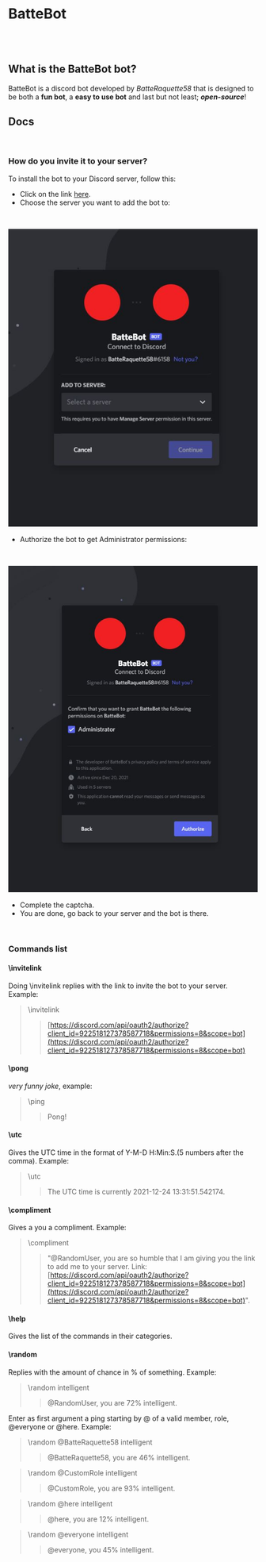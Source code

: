 # BatteBot
<br>
<br>

## What is the BatteBot bot?
BatteBot is a discord bot developed by *BatteRaquette58* that is designed to be both a **fun bot**, a **easy to use bot** and last but not least; ***open-source***!
<br>

## Docs
<br>

### How do you invite it to your server?

To install the bot to your Discord server, follow this:

- Click on the link [here](https://discord.com/api/oauth2/authorize?client_id=922518127378587718&permissions=8&scope=bot "Install BatteBot to your server").
- Choose the server you want to add the bot to: 
<br>

![Choose server](/assets/md/choose-server.JPG "Choose server")
- Authorize the bot to get Administrator permissions:
<br>

![Authorize Administrator perms](/assets/md/authorize.JPG "Authorize Administrator perms")
- Complete the captcha.
- You are done, go back to your server and the bot is there.
<br>

### Commands list

#### \invitelink

Doing \invitelink replies with the link to invite the bot to your server. Example:

> \invitelink
>> [https://discord.com/api/oauth2/authorize?client_id=922518127378587718&permissions=8&scope=bot](https://discord.com/api/oauth2/authorize?client_id=922518127378587718&permissions=8&scope=bot)

#### \pong

*very funny joke*, example:
> \ping
>> Pong!

#### \utc

Gives the UTC time in the format of Y-M-D H:Min:S.(5 numbers after the comma). Example:

> \utc
>> The UTC time is currently 2021-12-24 13:31:51.542174.

#### \compliment

Gives a you a compliment. Example:

> \compliment
>> "@RandomUser, you are so humble that I am giving you the link to add me to your server. Link: [https://discord.com/api/oauth2/authorize?client_id=922518127378587718&permissions=8&scope=bot](https://discord.com/api/oauth2/authorize?client_id=922518127378587718&permissions=8&scope=bot)".

#### \help

Gives the list of the commands in their categories.

#### \random

Replies with the amount of chance in % of something. Example:

> \random intelligent
>> @RandomUser, you are 72% intelligent.

Enter as first argument a ping starting by @ of a valid member, role, @everyone or @here. Example:

> \random @BatteRaquette58 intelligent
>> @BatteRaquette58, you are 46% intelligent.

> \random @CustomRole intelligent
>> @CustomRole, you are 93% intelligent.

> \random @here intelligent
>> @here, you are 12% intelligent.

> \random @everyone intelligent
>> @everyone, you 45% intelligent.
